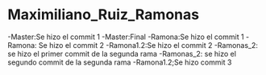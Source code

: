# Maximiliano_Ruiz_Ramonas
-Master:Se hizo el commit 1
-Master:Final
-Ramona:Se hizo el commit 1
-Ramona: Se hizo el commit 2
-Ramona1.2:Se hizo el commit 2
-Ramonas_2: se hizo el primer commit de la segunda rama
-Ramonas_2: se hizo el segundo commit de la segunda rama
-Ramona1.2;Se hizo commit 3

